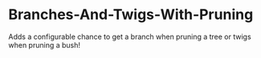 # Branches-And-Twigs-With-Pruning
Adds a configurable chance to get a branch when pruning a tree or twigs when pruning a bush!
